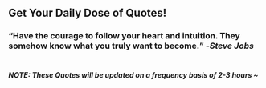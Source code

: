 ## Get Your Daily Dose of Quotes!
### <q>Have the courage to follow your heart and intuition. They somehow know what you truly want to become.</q> -<em>Steve Jobs</em> <br><br>
##### NOTE: These Quotes will be updated on a frequency basis of 2-3 hours ~
